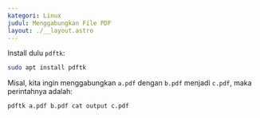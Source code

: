 ```yaml
---
kategori: Linux
judul: Menggabungkan File PDF
layout: ./__layout.astro
---
```


Install dulu `pdftk`:

```bash
sudo apt install pdftk
```

Misal, kita ingin menggabungkan `a.pdf` dengan `b.pdf` menjadi `c.pdf`, maka perintahnya adalah:

```bash
pdftk a.pdf b.pdf cat output c.pdf
```